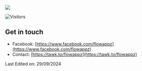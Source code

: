![](https://app.flowappz.com/logo-dark.svg)

![Visitors](https://visitor-badge.laobi.icu/badge?page_id=flowappz..github)


## Get in touch

- Facebook: [https://www.facebook.com/flowappz](https://www.facebook.com/flowappz)
- Contact: [https://tawk.to/flowappz](https://tawk.to/flowappz)

Last Edited on: 29/09/2024

